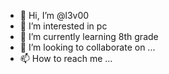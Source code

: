- 👋 Hi, I’m @l3v00
- 👀 I’m interested in pc
- 🌱 I’m currently learning 8th grade
- 💞️ I’m looking to collaborate on ...
- 📫 How to reach me ...

<!---
l3v00/l3v00 is a ✨ special ✨ repository because its `README.md` (this file) appears on your GitHub profile.
You can click the Preview link to take a look at your changes.
--->
